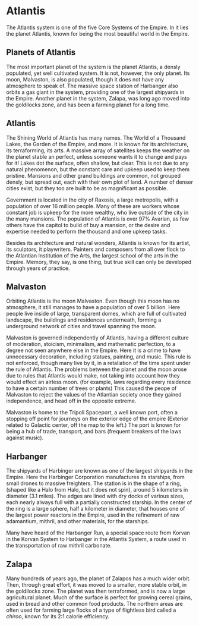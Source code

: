 # Atlantis
The Atlantis system is one of the five Core Systems of the Empire. In it lies the planet Atlantis, known for being the most beautiful world in the Empire. 

## Planets of Atlantis
The most important planet of the system is the planet Atlantis, a densly populated, yet well cultivated system. It is not, however, the only planet. Its moon, Malvaston, is also populated, though it does not have any atmosphere to speak of. The massive space station of Harbanger also orbits a gas giant in the system, providing one of the largest shipyards in the Empire. Another planet in the system, Zalapa, was long ago moved into the goldilocks zone, and has been a farming planet for a long time. 

## Atlantis
The Shining World of Atlantis has many names. The World of a Thousand Lakes, the Garden of the Empire, and more. It is known for its architecture, its terraforming, its arts. A massive array of satellites keeps the weather on the planet stable an perfect, unless someone wants it to change and pays for it! Lakes dot the surface, often shallow, but clear. This is not due to any natural phenomenon, but the constant care and upkeep used to keep them pristine. Mansions and other grand buildings are common, not grouped densly, but spread out, each with their own plot of land. A number of denser cities exist, but they too are built to be as magnificant as possible. 

Government is located in the city of Raxosis, a large metropolis, with a population of over 16 million people. Many of these are workers whose constant job is upkeep for the more wealthy, who live outside of the city in the many mansions. The population of Atlantis is over 97% Avarian, as few others have the capitol to build of buy a mansion, or the desire and expertise needed to perform the thousand and one upkeep tasks. 

Besides its architecture and natural wonders, Atlantis is known for its artist, its sculptors, it playwriters. Painters and composers from all over flock to the Atlantian Institution of the Arts, the largest school of the arts in the Empire. Memory, they say, is one thing, but true skill can only be developed through years of practice. 

## Malvaston
Orbiting Atlantis is the moon Malvaston. Even though this moon has no atmosphere, it still manages to have a population of over 5 billion. Here people live inside of large, transparent domes, which are full of cultivated landscape, the buildings and residences underneath, forming a underground network of cities and travel spanning the moon. 

Malvaston is governed independently of Atlantis, having a different culture of moderation, stoicism, minimalism, and mathematic perfection, to a degree not seen anywhere else in the Empire. Here it is a crime to have unnecessary decoration, including statues, painting, and music. This rule is not enforced, though many live by it, in a retaliation of the time spent under the rule of Atlantis. The problems between the planet and the moon arose due to rules that Atlantis would make, not taking into account how they would effect an airless moon. (for example, laws regarding every residence to have a certain number of trees or plants) This caused the peope of Malvaston to reject the values of the Atlantian society once they gained independence, and head off in the opposite extreme. 

Malvaston is home to the Tripoli Spaceport, a well known port, often a stopping off point for journeys on the exterior edge of the empire (Exterior related to Galactic center, off the map to the left.) The port is known for being a hub of trade, transport, and bars (frequent breakers of the laws against music). 

## Harbanger
The shipyards of Harbinger are known as one of the largest shipyards in the Empire. Here the Harbinger Corporation manufactures its starships, from small drones to massive freighters. The station is in the shape of a ring, (shaped like a Halo from Halo, but it does not spin), around 5 kilometers in diameter (3.1 miles). The edges are lined with dry docks of various sizes, each nearly always full with a partially constructed starship. In the center of the ring is a large sphere, half a kilometer in diameter, that houses one of the largest power reactors in the Empire, used in the refinement of raw adamantium, mithril, and other materials, for the starships. 

Many have heard of the Harbanger Run, a special space route from Korvan in the Korvan System to Harbanger in the Atlantis System, a route used in the transportation of raw mithril carbonate. 

## Zalapa
Many hundreds of years ago, the planet of Zalapos has a much wider orbit. Then, through great effort, it was moved to a smaller, more stable orbit, in the goldilocks zone. The planet was then terraformed, and is now a large agricultural planet. Much of the surface is perfect for growing cereal grains, used in bread and other common food products. The northern areas are often used for farming large flocks of a type of flightless bird called a *chiroo*, known for its 2:1 calorie efficiency. 
